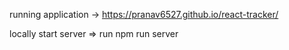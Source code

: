 running application -> https://pranav6527.github.io/react-tracker/

locally start server => run npm run server
